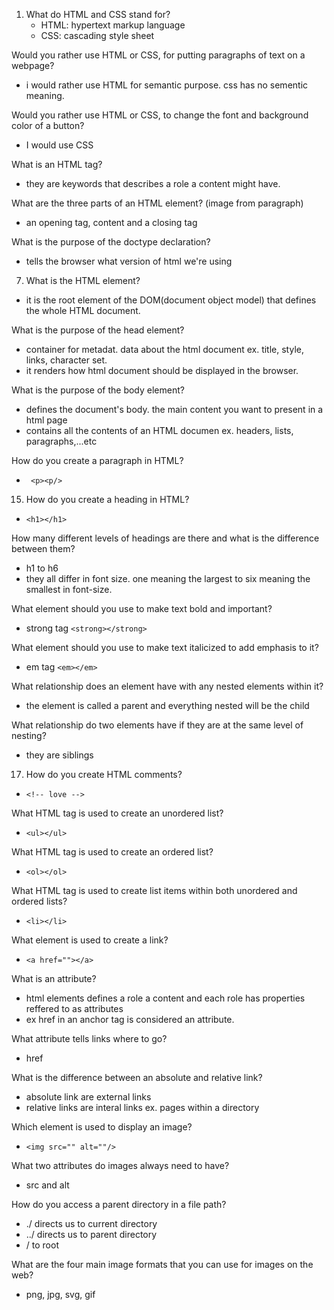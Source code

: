 1. What do HTML and CSS stand for?
    - HTML: hypertext markup language
    - CSS: cascading style sheet

Would you rather use HTML or CSS, for putting paragraphs of text on a webpage?
- i would rather use HTML for semantic purpose. css has no sementic meaning.

Would you rather use HTML or CSS, to change the font and background color of a button?
- I would use CSS

What is an HTML tag? 
- they are keywords that describes a role a content might have.

What are the three parts of an HTML element? (image from paragraph)
- an opening tag, content and a closing tag

What is the purpose of the doctype declaration?
- tells the browser what version of html we're using

7. What is the HTML element?
- it is the root element of the DOM(document object model) that defines the whole HTML document.

What is the purpose of the head element?
- container for metadat. data about the html document ex. title, style, links, character set.
- it renders how html document should be displayed in the browser.

What is the purpose of the body element?
- defines the document's body. the main content you want to present in a html page
- contains all the contents of an HTML documen ex. headers, lists, paragraphs,...etc

How do you create a paragraph in HTML?
- `` <p><p/>``

15. How do you create a heading in HTML?
-  ``<h1></h1>``

How many different levels of headings are there and what is the difference between them?
- h1 to h6
- they all differ in font size. one meaning the largest to six meaning the smallest in font-size.

What element should you use to make text bold and important?
- strong tag ``<strong></strong>``

What element should you use to make text italicized to add emphasis to it?
- em tag ``<em></em>``

What relationship does an element have with any nested elements within it?
- the element is called a parent and everything nested will be the child

What relationship do two elements have if they are at the same level of nesting?
- they are siblings

17. How do you create HTML comments?
- ``<!-- love -->``

What HTML tag is used to create an unordered list?
- ``<ul></ul>``

What HTML tag is used to create an ordered list?
- ``<ol></ol>``

What HTML tag is used to create list items within both unordered and ordered lists?
- ``<li></li>``

What element is used to create a link?
- ``<a href=""></a>``

What is an attribute?
- html elements defines a role a content and each role has properties reffered to as attributes
- ex href in an anchor tag is considered an attribute.

What attribute tells links where to go?
- href

What is the difference between an absolute and relative link?
- absolute link are external links
- relative links are interal links ex. pages within a directory

Which element is used to display an image?
- ``<img src="" alt=""/>``

What two attributes do images always need to have?
- src and alt

How do you access a parent directory in a file path?
- ./ directs us to current directory
- ../ directs us to parent directory
- / to root

What are the four main image formats that you can use for images on the web?
- png, jpg, svg, gif

